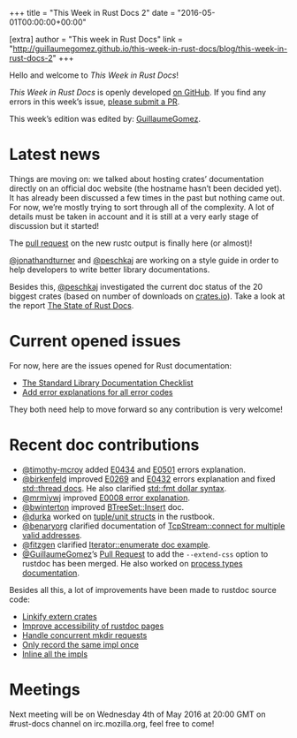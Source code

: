 +++
title = "This Week in Rust Docs 2"
date = "2016-05-01T00:00:00+00:00"

[extra]
author = "This week in Rust Docs"
link = "http://guillaumegomez.github.io/this-week-in-rust-docs/blog/this-week-in-rust-docs-2"
+++
<p>Hello and welcome to <em>This Week in Rust Docs</em>!</p>

<p><em>This Week in Rust Docs</em> is openly developed <a href="https://github.com/GuillaumeGomez/this-week-in-rust-docs">on GitHub</a>.
If you find any errors in this week’s issue, <a href="https://github.com/GuillaumeGomez/this-week-in-rust-docs/pulls">please submit a PR</a>.</p>

<p>This week’s edition was edited by: <a href="https://github.com/GuillaumeGomez">GuillaumeGomez</a>.</p>

<h1 id="latest-news">Latest news</h1>

<p>Things are moving on: we talked about hosting crates’ documentation directly on an official doc website (the hostname hasn’t been decided yet). It has already been discussed a few times in the past but nothing came out. For now, we’re mostly trying to sort through all of the complexity. A lot of details must be taken in account and it is still at a very early stage of discussion but it started!</p>

<p>The <a href="https://github.com/rust-lang/rust/pull/32756">pull request</a> on the new rustc output is finally here (or almost)!</p>

<p><a href="https://github.com/jonathandturner">@jonathandturner</a> and <a href="https://github.com/peschkaj">@peschkaj</a> are working on a style guide in order to help developers to write better library documentations.</p>

<p>Besides this, <a href="https://github.com/peschkaj">@peschkaj</a> investigated the current doc status of the 20 biggest crates (based on number of downloads on <a href="https://crates.io">crates.io</a>). Take a look at the report <a href="https://facility9.com/2016/04/the-state-of-rust-docs-2016/">The State of Rust Docs</a>.</p>

<h1 id="current-opened-issues">Current opened issues</h1>

<p>For now, here are the issues opened for Rust documentation:</p>

<ul>
  <li><a href="https://github.com/rust-lang/rust/issues/29329">The Standard Library Documentation Checklist</a></li>
  <li><a href="https://github.com/rust-lang/rust/issues/32777">Add error explanations for all error codes</a></li>
</ul>

<p>They both need help to move forward so any contribution is very welcome!</p>

<h1 id="recent-doc-contributions">Recent doc contributions</h1>

<ul>
  <li><a href="https://github.com/timothy-mcroy">@timothy-mcroy</a> added <a href="https://github.com/rust-lang/rust/pull/33229">E0434</a> and <a href="https://github.com/rust-lang/rust/pull/33294">E0501</a> errors explanation.</li>
  <li><a href="https://github.com/birkenfeld">@birkenfeld</a> improved <a href="https://github.com/rust-lang/rust/pull/33324">E0269</a> and <a href="https://github.com/rust-lang/rust/pull/33320">E0432</a> errors explanation and fixed <a href="https://github.com/rust-lang/rust/pull/33326">std::thread docs</a>. He also clarified <a href="https://github.com/rust-lang/rust/pull/33258">std::fmt dollar syntax</a>.</li>
  <li><a href="https://github.com/mrmiywj">@mrmiywj</a> improved <a href="https://github.com/rust-lang/rust/pull/33260">E0008 error explanation</a>.</li>
  <li><a href="https://github.com/bwinterton">@bwinterton</a> improved <a href="https://github.com/rust-lang/rust/pull/33276">BTreeSet::Insert</a> doc.</li>
  <li><a href="https://github.com/durka">@durka</a> worked on <a href="https://github.com/rust-lang/rust/pull/33250">tuple/unit structs</a> in the rustbook.</li>
  <li><a href="https://github.com/benaryorg">@benaryorg</a> clarified documentation of <a href="https://github.com/rust-lang/rust/pull/33167">TcpStream::connect for multiple valid addresses</a>.</li>
  <li><a href="https://github.com/fitzgen">@fitzgen</a> clarified <a href="https://github.com/rust-lang/rust/pull/33085">Iterator::enumerate doc example</a>.</li>
  <li><a href="https://github.com/GuillaumeGomez">@GuillaumeGomez</a>’s <a href="https://github.com/rust-lang/rust/pull/32230">Pull Request</a> to add the <code class="highlighter-rouge">--extend-css</code> option to rustdoc has been merged. He also worked on <a href="https://github.com/rust-lang/rust/pull/33283">process types documentation</a>.</li>
</ul>

<p>Besides all this, a lot of improvements have been made to rustdoc source code:</p>

<ul>
  <li><a href="https://github.com/rust-lang/rust/pull/33196">Linkify extern crates</a></li>
  <li><a href="https://github.com/rust-lang/rust/pull/33194">Improve accessibility of rustdoc pages</a></li>
  <li><a href="https://github.com/rust-lang/rust/pull/33191">Handle concurrent mkdir requests</a></li>
  <li><a href="https://github.com/rust-lang/rust/pull/33153">Only record the same impl once</a></li>
  <li><a href="https://github.com/rust-lang/rust/pull/33133">Inline all the impls</a></li>
</ul>

<h1 id="meetings">Meetings</h1>

<p>Next meeting will be on Wednesday 4th of May 2016 at 20:00 GMT on #rust-docs channel on irc.mozilla.org, feel free to come!</p>